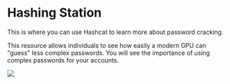 # Hashing Station

This is where you can use Hashcat to learn more about password cracking.

This resource allows individuals to see how easily a modern GPU can "guess" less complex passwords. You will see the importance of using complex passwords for your accounts.

![](../ACSL_Logo-Full_Color600x488.jpg)